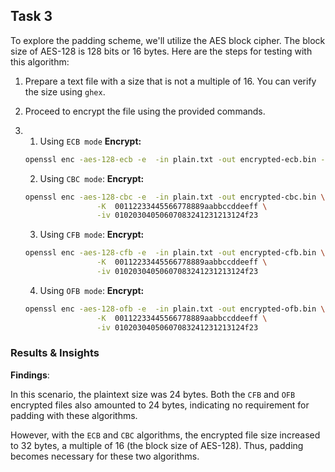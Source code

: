 ## Task 3

To explore the padding scheme, we'll utilize the AES block cipher. The block size of AES-128 is 128 bits or 16 bytes. Here are the steps for testing with this algorithm:

1. Prepare a text file with a size that is not a multiple of 16. You can verify the size using `ghex`.
2. Proceed to encrypt the file using the provided commands.

1. 1. Using `ECB mode`
      **Encrypt:**

   ```bash
   openssl enc -aes-128-ecb -e  -in plain.txt -out encrypted-ecb.bin -K 00112233445566778889aabbccd3322a
   ```

   2. Using `CBC mode`:
      **Encrypt:**

   ```bash
   openssl enc -aes-128-cbc -e  -in plain.txt -out encrypted-cbc.bin \
                   -K  00112233445566778889aabbccddeeff \
                   -iv 01020304050607083241231213124f23
   ```

   3. Using `CFB mode`:
      **Encrypt:**

   ```bash
   openssl enc -aes-128-cfb -e  -in plain.txt -out encrypted-cfb.bin \
                   -K  00112233445566778889aabbccddeeff \
                   -iv 01020304050607083241231213124f23
   ```

   4. Using `OFB mode`:
      **Encrypt:**

   ```bash
   openssl enc -aes-128-ofb -e  -in plain.txt -out encrypted-ofb.bin \
                   -K  00112233445566778889aabbccddeeff \
                   -iv 01020304050607083241231213124f23
   ```


### Results & Insights

**Findings**:

In this scenario, the plaintext size was 24 bytes. Both the `CFB` and `OFB` encrypted files also amounted to 24 bytes, indicating no requirement for padding with these algorithms.

However, with the `ECB` and `CBC` algorithms, the encrypted file size increased to 32 bytes, a multiple of 16 (the block size of AES-128). Thus, padding becomes necessary for these two algorithms.
